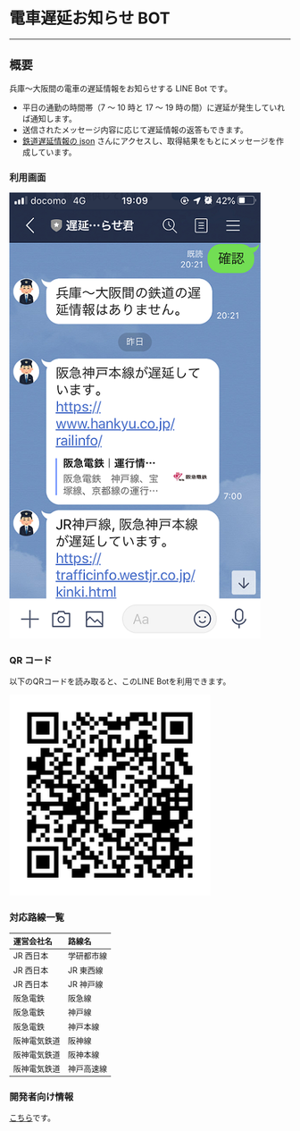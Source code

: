 # 電車遅延お知らせ BOT

---

## 概要

兵庫～大阪間の電車の遅延情報をお知らせする LINE Bot です。

- 平日の通勤の時間帯（7 ～ 10 時と 17 ～ 19 時の間）に遅延が発生していれば通知します。
- 送信されたメッセージ内容に応じて遅延情報の返答もできます。
- [鉄道遅延情報の json](https://rti-giken.jp/fhc/api/train_tetsudo/) さんにアクセスし、取得結果をもとにメッセージを作成しています。

### 利用画面

![line_bot](./docs/images/line_bot.png)

### QR コード

以下のQRコードを読み取ると、このLINE Botを利用できます。

![QR_code](./docs/images/QR_code.png)

### 対応路線一覧

| 運営会社名   | 路線名     |
| :----------- | :--------- |
| JR 西日本    | 学研都市線 |
| JR 西日本    | JR 東西線  |
| JR 西日本    | JR 神戸線  |
| 阪急電鉄     | 阪急線     |
| 阪急電鉄     | 神戸線     |
| 阪急電鉄     | 神戸本線   |
| 阪神電気鉄道 | 阪神線     |
| 阪神電気鉄道 | 阪神本線   |
| 阪神電気鉄道 | 神戸高速線 |

### 開発者向け情報

[こちら](./docs/for_developers.md)です。
